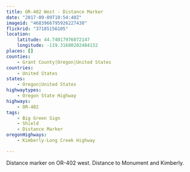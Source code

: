 ```yaml
---
title: OR-402 West - Distance Marker
date: "2017-09-09T10:54:40Z"
imageid: "4683966795926227438"
flickrid: "37185156105"
location:
    latitude: 44.74017976072147
    longitude: -119.31680202484132
places: []
counties:
    - Grant County|Oregon|United States
countries:
    - United States
states:
    - Oregon|United States
highwaytypes:
    - Oregon State Highway
highways:
    - OR-402
tags:
    - Big Green Sign
    - Shield
    - Distance Marker
oregonHighways:
    - Kimberly-Long Creek Highway

---
```

Distance marker on OR-402 west.  Distance to Monument and Kimberly.